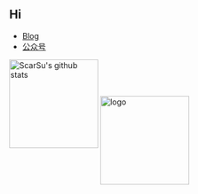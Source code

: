 ## Hi

- [Blog](https://www.scarsu.com/)
- [公众号](https://scarsu.oss-cn-shanghai.aliyuncs.com/picgo20210226152916.png)

<img src="https://github-readme-stats.vercel.app/api?username=scarsu&count_private=true&show_icons=true&theme=dracula&include_all_commits=true" alt="ScarSu's github stats" height="160" />

<img src="https://github-profile-trophy.vercel.app/?username=scarsu&theme=flat&column=7" alt="logo" height="160" align="center" style="margin: auto; margin-bottom: 20px;" />
